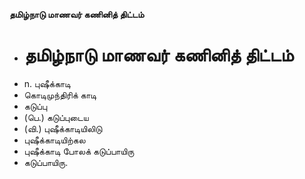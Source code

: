 **தமிழ்நாடு மாணவர் கணினித் திட்டம்**
- # தமிழ்நாடு மாணவர் கணினித் திட்டம்
- n. புஷீக்காடி
- கொடிமுந்திரிக் காடி
- கடுப்பு
- (பெ.) கடுப்புடைய
- (வி.) புஷீக்காடியிலிடு
- புஷீக்காடியிற்கல
- புஷீக்காடி போலக் கடுப்பாயிரு
- கடுப்பாயிரு.

